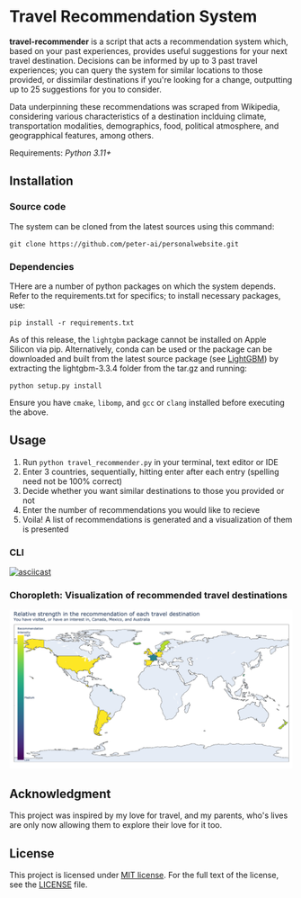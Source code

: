# Travel Recommendation System
**travel-recommender** is a script that acts a recommendation system which, based on your past experiences, provides useful suggestions for your next travel destination. Decisions can be informed by up to 3 past travel experiences; you can query the system for similar locations to those provided, or dissimilar destinations if you're looking for a change, outputting up to 25 suggestions for you to consider. 

Data underpinning these recommendations was scraped from Wikipedia, considering various characteristics of a destination inclduing climate, transportation modalities, demographics, food, political atmosphere, and geograpphical features, among others.

Requirements: *Python 3.11+*

## Installation
### Source code
The system can be cloned from the latest sources using this command: 
```
git clone https://github.com/peter-ai/personalwebsite.git
```

### Dependencies
THere are a number of python packages on which the system depends. Refer to the requirements.txt for specifics; to install necessary packages, use:
```
pip install -r requirements.txt
```

As of this release, the ```lightgbm``` package cannot be installed on Apple Silicon via pip. Alternatively, conda can be used or the package can be downloaded and built from the latest source package (see [LightGBM](hhttps://pypi.org/project/lightgbm/3.3.4/)) by extracting the lightgbm-3.3.4 folder from the tar.gz and running: 
```
python setup.py install
```

Ensure you have ```cmake```, ```libomp```, and ```gcc``` or ```clang``` installed before executing the above. 

## Usage
1. Run `python travel_recommender.py` in your terminal, text editor or IDE
2. Enter 3 countries, sequentially, hitting enter after each entry (spelling need not be 100% correct)
3. Decide whether you want similar destinations to those you provided or not
4. Enter the number of recommendations you would like to recieve
5. Voila! A list of recommendations is generated and a visualization of them is presented

### CLI
[![asciicast](https://asciinema.org/a/KJpXLor4YrJ9EFrWccM90PNOL.svg)](https://asciinema.org/a/KJpXLor4YrJ9EFrWccM90PNOL?t=03&loop=0)

### Choropleth: Visualization of recommended travel destinations
![Choropleth exemplar](choropleth-example.png?raw=true "Choropleth: Visualization of recommended travel destinations")

## Acknowledgment
This project was inspired by my love for travel, and my parents, who's lives are only now allowing them to explore their love for it too.

## License
This project is licensed under [MIT license](http://opensource.org/licenses/MIT). For the full text of the license, see the [LICENSE](https://github.com/peter-ai/travel-recommender/blob/main/LICENSE) file.